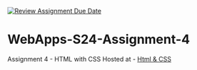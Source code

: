 [![Review Assignment Due Date](https://classroom.github.com/assets/deadline-readme-button-24ddc0f5d75046c5622901739e7c5dd533143b0c8e959d652212380cedb1ea36.svg)](https://classroom.github.com/a/4386q9bN)
# WebApps-S24-Assignment-4
Assignment 4 - HTML with CSS
Hosted at - [Html & CSS](https://44-563-web-apps-s24.github.io/44563-webapps-s24-assignment4-5r1kanth/theater.html)

